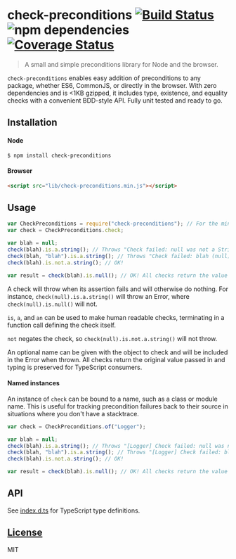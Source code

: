 # check-preconditions [![Build Status](https://travis-ci.org/pnann/check-preconditions.svg)](https://travis-ci.org/pnann/check-preconditions) ![npm dependencies](https://david-dm.org/pnann/check-preconditions.svg) [![Coverage Status](https://coveralls.io/repos/pnann/check-preconditions/badge.svg?branch=master&service=github)](https://coveralls.io/github/pnann/check-preconditions?branch=master)

> A small and simple preconditions library for Node and the browser.

`check-preconditions` enables easy addition of preconditions to any package, whether ES6, CommonJS, or directly in the 
browser. With zero dependencies and is <1KB gzipped, it includes type, existence, and equality checks with a convenient 
BDD-style API. Fully unit tested and ready to go.

## Installation

#### Node

```console
$ npm install check-preconditions
```

#### Browser

```html
<script src="lib/check-preconditions.min.js"></script>
```

## Usage

```javascript
var CheckPreconditions = require("check-preconditions"); // For the minified version: window.CheckPreconditions
var check = CheckPreconditions.check;

var blah = null;
check(blah).is.a.string(); // Throws "Check failed: null was not a String"
check(blah, "blah").is.a.string(); // Throws "Check failed: blah (null) was not a String"
check(blah).is.not.a.string(); // OK!

var result = check(blah).is.null(); // OK! All checks return the value passed in, so result === blah.
```

A check will throw when its assertion fails and will otherwise do nothing. For instance, `check(null).is.a.string()`
will throw an Error, where `check(null).is.null()` will not.

`is`, `a`, and `an` can be used to make human readable checks, terminating in a function call defining the check itself.

`not` negates the check, so `check(null).is.not.a.string()` will not throw.

An optional name can be given with the object to check and will be included in the Error when thrown. All checks return
the original value passed in and typing is preserved for TypeScript consumers.

#### Named instances

An instance of `check` can be bound to a name, such as a class or module name. This is useful for tracking precondition
failures back to their source in situations where you don't have a stacktrace.

```javascript
var check = CheckPreconditions.of("Logger");

var blah = null;
check(blah).is.a.string(); // Throws "[Logger] Check failed: null was not a String"
check(blah, "blah").is.a.string(); // Throws "[Logger] Check failed: blah (null) was not a String"
check(blah).is.not.a.string(); // OK!

var result = check(blah).is.null(); // OK! All checks return the value passed in, so result === blah.
```

## API

See [index.d.ts](lib/index.d.ts) for TypeScript type definitions.

## [License](LICENSE)
MIT
